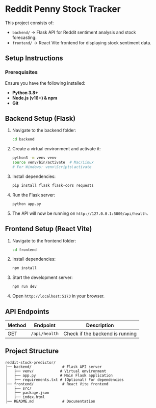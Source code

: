 # Reddit Penny Stock Tracker

This project consists of:

- `backend/` → Flask API for Reddit sentiment analysis and stock forecasting.
- `frontend/` → React Vite frontend for displaying stock sentiment data.

## Setup Instructions

### Prerequisites

Ensure you have the following installed:

- **Python 3.8+**
- **Node.js (v16+) & npm**
- **Git**

## Backend Setup (Flask)

1. Navigate to the backend folder:
   ```bash
   cd backend
   ```
2. Create a virtual environment and activate it:
   ```bash
   python3 -m venv venv
   source venv/bin/activate  # Mac/Linux
   # For Windows: venv\Scripts\activate
   ```
3. Install dependencies:
   ```bash
   pip install flask flask-cors requests
   ```
4. Run the Flask server:
   ```bash
   python app.py
   ```
5. The API will now be running on `http://127.0.0.1:5000/api/health`.

## Frontend Setup (React Vite)

1. Navigate to the frontend folder:
   ```bash
   cd frontend
   ```
2. Install dependencies:
   ```bash
   npm install
   ```
3. Start the development server:
   ```bash
   npm run dev
   ```
4. Open `http://localhost:5173` in your browser.

## API Endpoints

| Method | Endpoint      | Description                     |
| ------ | ------------- | ------------------------------- |
| GET    | `/api/health` | Check if the backend is running |

## Project Structure

```
reddit-stock-predictor/
│── backend/              # Flask API server
│   ├── venv/            # Virtual environment
│   ├── app.py           # Main Flask application
│   ├── requirements.txt # (Optional) For dependencies
│── frontend/             # React Vite frontend
│   ├── src/
│   ├── package.json
│   ├── index.html
│── README.md             # Documentation
```

